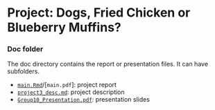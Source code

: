 # Project: Dogs, Fried Chicken or Blueberry Muffins? 

### Doc folder

The doc directory contains the report or presentation files. It can have subfolders.  

+ [`main.Rmd`](main.Rmd)/[`main.pdf`]: project report
+ [`project3_desc.md`](project3_desc.md): project description
+ [`Group10_Presentation.pdf`](Group10_Presentation.pdf): presentation slides
